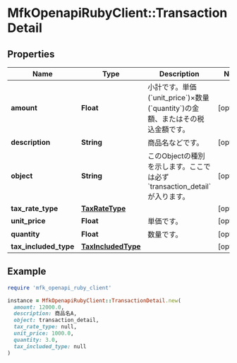 # MfkOpenapiRubyClient::TransactionDetail

## Properties

| Name | Type | Description | Notes |
| ---- | ---- | ----------- | ----- |
| **amount** | **Float** | 小計です。単価(&#x60;unit_price&#x60;)×数量(&#x60;quantity&#x60;)の金額、またはその税込金額です。 | [optional] |
| **description** | **String** | 商品名などです。 | [optional] |
| **object** | **String** | このObjectの種別を示します。ここでは必ず&#x60;transaction_detail&#x60;が入ります。 | [optional] |
| **tax_rate_type** | [**TaxRateType**](TaxRateType.md) |  | [optional] |
| **unit_price** | **Float** | 単価です。 | [optional] |
| **quantity** | **Float** | 数量です。 | [optional] |
| **tax_included_type** | [**TaxIncludedType**](TaxIncludedType.md) |  | [optional] |

## Example

```ruby
require 'mfk_openapi_ruby_client'

instance = MfkOpenapiRubyClient::TransactionDetail.new(
  amount: 12000.0,
  description: 商品名A,
  object: transaction_detail,
  tax_rate_type: null,
  unit_price: 1000.0,
  quantity: 3.0,
  tax_included_type: null
)
```

